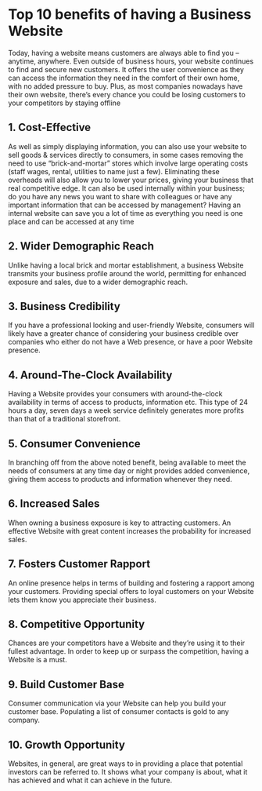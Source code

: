 
<h1> Top 10 benefits of having a Business Website</h1>

Today, having a website means customers are always able to find you – anytime, anywhere. Even outside of business hours, your website continues to find and secure new customers. It offers the user convenience as they can access the information they need in the comfort of their own home, with no added pressure to buy. Plus, as most companies nowadays have their own website, there’s every chance you could be losing customers to your competitors by staying offline


<h2>1. Cost-Effective</h2>
<p>As well as simply displaying information, you can also use your website to sell goods & services directly to consumers, in some cases removing the need to use “brick-and-mortar” stores which involve large operating costs (staff wages, rental, utilities to name just a few). Eliminating these overheads will also allow you to lower your prices, giving your business that real competitive edge. It can also be used internally within your business; do you have any news you want to share with colleagues or have any important information that can be accessed by management? Having an internal website can save you a lot of time as everything you need is one place and can be accessed at any time</P>

<h2>2. Wider Demographic Reach</h2>
<p>Unlike having a local brick and mortar establishment, a business Website transmits your business profile around the world, permitting for enhanced exposure and sales, due to a wider demographic reach.</P>
<h2>3. Business Credibility</h2>
<p>If you have a professional looking and user-friendly Website, consumers will likely have a greater chance of considering your business credible over companies who either do not have a Web presence, or have a poor Website presence.</P>
<h2>4. Around-The-Clock Availability</h2>
<p>Having a Website provides your consumers with around-the-clock availability in terms of access to products, information etc. This type of 24 hours a day, seven days a week service definitely generates more profits than that of a traditional storefront.</p>
<h2>5. Consumer Convenience</h2>
<p>In branching off from the above noted benefit, being available to meet the needs of consumers at any time day or night provides added convenience, giving them access to products and information whenever they need.</p>
<h2>6. Increased Sales</h2>
When owning a business exposure is key to attracting customers. An effective Website with great content increases the probability for increased sales.
<h2>7. Fosters Customer Rapport</h2>
An online presence helps in terms of building and fostering a rapport among your customers. Providing special offers to loyal customers on your Website lets them know you appreciate their business.
<h2>8. Competitive Opportunity</h2>
Chances are your competitors have a Website and they’re using it to their fullest advantage. In order to keep up or surpass the competition, having a Website is a must.
<h2>9. Build Customer Base</h2>
Consumer communication via your Website can help you build your customer base. Populating a list of consumer contacts is gold to any company.
<h2>10. Growth Opportunity</h2>
Websites, in general, are great ways to in providing a place that potential investors can be referred to. It shows what your company is about, what it has achieved and what it can achieve in the future.
